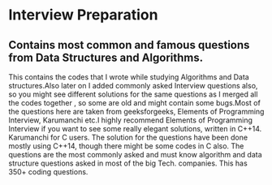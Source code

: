 # Interview Preparation
## Contains most common and famous questions from Data Structures and Algorithms.

This contains the codes that I wrote while studying Algorithms and Data structures.Also 
later on I added commonly asked Interview questions also, so you might see different solutions for the same questions as I merged all the codes together , so some are old and might contain some bugs.Most of the questions here are taken from geeksforgeeks, Elements of Programming Interview, Karumanchi etc.I highly recommend Elements of Programming Interview if you want to see some really elegant solutions, written in C++14.
Karumanchi for C users. 
The solution for the questions have been done mostly using C++14, though there might be some codes in C also.
The questions are the most commonly asked and must know algorithm and data structure questions asked in most of the big Tech. companies.
This has 350+ coding questions.

